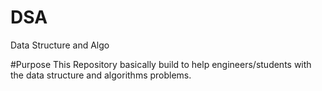 # DSA
Data Structure and Algo

#Purpose
This Repository basically build to help engineers/students with the data structure and algorithms problems.
